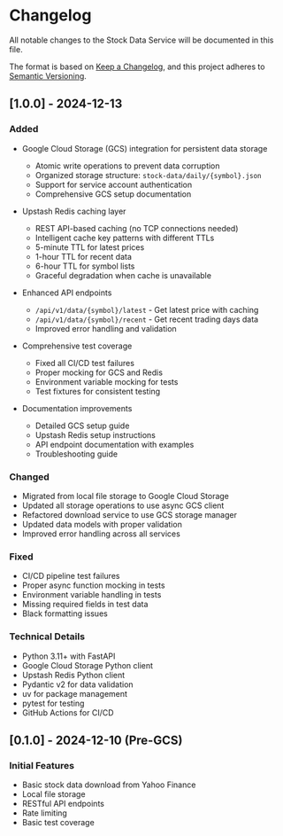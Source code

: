 # Changelog

All notable changes to the Stock Data Service will be documented in this file.

The format is based on [Keep a Changelog](https://keepachangelog.com/en/1.0.0/),
and this project adheres to [Semantic Versioning](https://semver.org/spec/v2.0.0.html).

## [1.0.0] - 2024-12-13

### Added
- Google Cloud Storage (GCS) integration for persistent data storage
  - Atomic write operations to prevent data corruption
  - Organized storage structure: `stock-data/daily/{symbol}.json`
  - Support for service account authentication
  - Comprehensive GCS setup documentation

- Upstash Redis caching layer
  - REST API-based caching (no TCP connections needed)
  - Intelligent cache key patterns with different TTLs
  - 5-minute TTL for latest prices
  - 1-hour TTL for recent data
  - 6-hour TTL for symbol lists
  - Graceful degradation when cache is unavailable

- Enhanced API endpoints
  - `/api/v1/data/{symbol}/latest` - Get latest price with caching
  - `/api/v1/data/{symbol}/recent` - Get recent trading days data
  - Improved error handling and validation

- Comprehensive test coverage
  - Fixed all CI/CD test failures
  - Proper mocking for GCS and Redis
  - Environment variable mocking for tests
  - Test fixtures for consistent testing

- Documentation improvements
  - Detailed GCS setup guide
  - Upstash Redis setup instructions
  - API endpoint documentation with examples
  - Troubleshooting guide

### Changed
- Migrated from local file storage to Google Cloud Storage
- Updated all storage operations to use async GCS client
- Refactored download service to use GCS storage manager
- Updated data models with proper validation
- Improved error handling across all services

### Fixed
- CI/CD pipeline test failures
- Proper async function mocking in tests
- Environment variable handling in tests
- Missing required fields in test data
- Black formatting issues

### Technical Details
- Python 3.11+ with FastAPI
- Google Cloud Storage Python client
- Upstash Redis Python client
- Pydantic v2 for data validation
- uv for package management
- pytest for testing
- GitHub Actions for CI/CD

## [0.1.0] - 2024-12-10 (Pre-GCS)

### Initial Features
- Basic stock data download from Yahoo Finance
- Local file storage
- RESTful API endpoints
- Rate limiting
- Basic test coverage